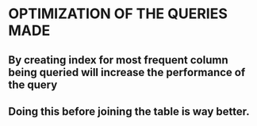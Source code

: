 # OPTIMIZATION OF THE QUERIES MADE
## By creating index for most frequent column being queried will increase the performance of the query
## Doing this before joining the table is way better.